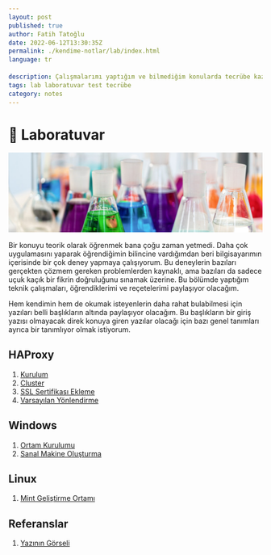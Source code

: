 ```yaml
---
layout: post
published: true
author: Fatih Tatoğlu
date: 2022-06-12T13:30:35Z
permalink: ./kendime-notlar/lab/index.html
language: tr

description: Çalışmalarımı yaptığım ve bilmediğim konularda tecrübe kazanmaya çalıştığım kişisel oyun alanım.
tags: lab laboratuvar test tecrübe
category: notes
---
```


# 🔬​ Laboratuvar

![Laboratuvar](../../../image/laboratuvar.jpg "Laboratuvar")

Bir konuyu teorik olarak öğrenmek bana çoğu zaman yetmedi. Daha çok uygulamasını yaparak öğrendiğimin bilincine vardığımdan beri bilgisayarımın içerisinde bir çok deney yapmaya çalışıyorum. Bu deneylerin bazıları gerçekten çözmem gereken problemlerden kaynaklı, ama bazıları da sadece uçuk kaçık bir fikrin doğruluğunu sınamak üzerine. Bu bölümde yaptığım teknik çalışmaları, öğrendiklerimi ve reçetelerimi paylaşıyor olacağım.

Hem kendimin hem de okumak isteyenlerin daha rahat bulabilmesi için yazıları belli başlıkların altında paylaşıyor olacağım. Bu başlıkların bir giriş yazısı olmayacak direk konuya giren yazılar olacağı için bazı genel tanımları ayrıca bir tanımlıyor olmak istiyorum.

## HAProxy

1. [Kurulum](./kendime-notlar/lab/haproxy/kurulum.html "HAProxy - Kurulum")
2. [Cluster](./kendime-notlar/lab/haproxy/cluster.html "HAProxy - Cluster")
3. [SSL Sertifikası Ekleme](./kendime-notlar/lab/haproxy/ssl-sertifikasi-ekleme.html "HAProxy - SSL Sertifikası Ekleme")
4. [Varsayılan Yönlendirme](./kendime-notlar/lab/haproxy/varsayilan-yonlendirme.html "HAProxy - Varsayılan Yönlendirme")

## Windows

1. [Ortam Kurulumu](./kendime-notlar/lab/windows/ortam-kurulumu.html "Windows - Ortam Kurulumu")
2. [Sanal Makine Oluşturma](./kendime-notlar/lab/windows/sanal-makine-olusturma.html "Windows - Sanal Makine Oluşturma")

## Linux

1. [Mint Geliştirme Ortamı](./kendime-notlar/lab/linux/mint-gelistirme-ortami.html "Linux - Mint Geliştirme Ortamı")

## Referanslar

1. [Yazının Görseli](https://www.pexels.com/tr-tr/fotograf/bardak-renkli-renkler-laboratuvar-9628807/ "Ivan Samkov")

